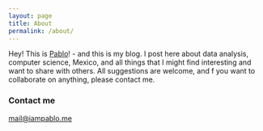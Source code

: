```yaml
---
layout: page
title: About
permalink: /about/
---
```


Hey! This is [Pablo](http://iampablo.me)! - and this is my blog. I post here about data analysis, computer science,
Mexico, and all things that I might find interesting and want to share with others. All suggestions are welcome,
and f you want to collaborate on anything, please contact me.

### Contact me

[mail@iampablo.me](mailto:mail@iampablo.me)
